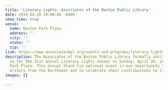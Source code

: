 ```yaml
---
title: 'Literary Lights: Associates of the Boston Public Library'
date: 2019-04-28 19:00:00 -0400
show_time: true
venue:
  name: Boston Park Plaza
  address: ''
  city: ''
  state: ''
  zip: ''
link: https://www.associatesbpl.org/events-and-programs/literary-lights/#currentll-purchasetickets
description: The Associates of the Boston Public Library formally invites you to join
  us for the 31st annual Literary Lights dinner on Sunday, April 28, 2019 at the Boston
  Park Plaza. This annual black tie optional event is our opportunity to honor outstanding
  writers from the Northeast and to celebrate their contributions to literature.
images: []

---
```

